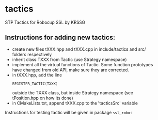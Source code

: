# tactics
STP Tactics for Robocup SSL by KRSSG

## Instructions for adding new tactics:

* create new files tXXX.hpp and tXXX.cpp in include/tactics and src/ folders respectively
* inherit class TXXX from Tactic (use Strategy namespace)
* implement all the virtual functions of Tactic. Some function prototypes have changed from old API, make sure they are corrected.
* in tXXX.hpp, add the line 
  ```
  REGISTER_TACTIC(TXXX)
  ```
  outside the TXXX class, but inside Strategy namespace (see tPosition.hpp on how its done)
* in CMakeLists.txt, append tXXX.cpp to the 'tacticsSrc' variable



Instructions for testing tactic will be given in package `ssl_robot`
